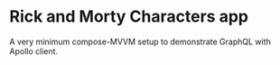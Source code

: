 # Rick and Morty Characters app
A very minimum compose-MVVM setup to demonstrate GraphQL with Apollo client.
